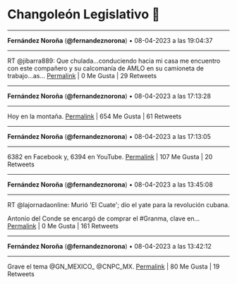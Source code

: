 # Changoleón Legislativo 🙈
*****
**Fernández Noroña** (**@fernandeznorona**) • 08-04-2023 a las 19:04:37
*****
RT @jibarra889: Que chulada…conduciendo hacia mi casa me encuentro con este compañero y su calcomanía de AMLO en su camioneta de trabajo…as…
[Permalink](https://twitter.com/fernandeznorona/status/1644899086544302080) | 0 Me Gusta | 29 Retweets
*****
**Fernández Noroña** (**@fernandeznorona**) • 08-04-2023 a las 17:13:28
*****
Hoy en la montaña.
[Permalink](https://twitter.com/fernandeznorona/status/1644871114290786304) | 654 Me Gusta | 61 Retweets
*****
**Fernández Noroña** (**@fernandeznorona**) • 08-04-2023 a las 17:13:05
*****
6382 en Facebook y, 6394 en YouTube.
[Permalink](https://twitter.com/fernandeznorona/status/1644871017314287618) | 107 Me Gusta | 20 Retweets
*****
**Fernández Noroña** (**@fernandeznorona**) • 08-04-2023 a las 13:45:08
*****
RT @lajornadaonline: Murió 'El Cuate'; dio el yate para la revolución cubana.


Antonio del Conde se encargó de comprar el #Granma, clave en…
[Permalink](https://twitter.com/fernandeznorona/status/1644818685025198080) | 0 Me Gusta | 161 Retweets
*****
**Fernández Noroña** (**@fernandeznorona**) • 08-04-2023 a las 13:42:12
*****
Grave el tema 
@GN_MEXICO_ @CNPC_MX.
[Permalink](https://twitter.com/fernandeznorona/status/1644817945477144576) | 80 Me Gusta | 19 Retweets